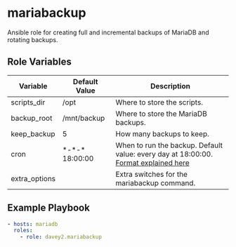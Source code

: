 # mariabackup

Ansible role for creating full and incremental backups of MariaDB and rotating backups.

## Role Variables

| Variable      | Default Value     | Description                                                                                                                                                      |
| ------------- | ----------------- | ---------------------------------------------------------------------------------------------------------------------------------------------------------------- |
| scripts_dir   | /opt              | Where to store the scripts.                                                                                                                                      |
| backup_root   | /mnt/backup       | Where to store the MariaDB backups.                                                                                                                              |
| keep_backup   | 5                 | How many backups to keep.                                                                                                                                        |
| cron          | \*-\*-\* 18:00:00 | When to run the backup. Default value: every day at 18:00:00. [Format explained here](<https://silentlad.com/systemd-timers-oncalendar-(cron)-format-explained>) |
| extra_options |                   | Extra switches for the mariabackup command.                                                                                                                      |

## Example Playbook

```yaml
- hosts: mariadb
  roles:
    - role: davey2.mariabackup
```
